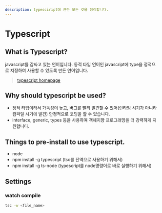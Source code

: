 ```yaml
---
description: typesciript에 관한 모든 것을 정리합니다.
---
```


# Typescript

## What is Typescript?

javascript를 감싸고 있는 언어입니다. 동적 타입 언어인 javascript에 type을 정적으로 지정하여 사용할 수 있도록 만든 언어입니다.

> [typescript homepage](https://www.typescriptlang.org/)

## Why should typescript be used?

* 정적 타입이라서 가독성이 높고, 버그를 빨리 발견할 수 있어\(런타임 시기가 아니라 컴파일 시기에 발견\) 안정적으로 코딩을 할 수 있습니다.
* interface, generic, types 등을 사용하여 객체지향 프로그래밍을 더 강력하게 지원합니다. 

## Things to pre-install to use typescript.

* node
* npm install -g typescript \(tsc를 전역으로 사용하기 위해서\)
* npm install -g ts-node \(typescript를 node명령어로 바로 실행하기 위해서\)

## Settings

### watch compile

```bash
tsc -w <file_name>
```

